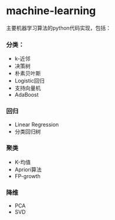 # machine-learning

主要机器学习算法的python代码实现，包括：

### 分类：
* k-近邻
* 决策树
* 朴素贝叶斯
* Logistic回归
* 支持向量机
* AdaBoost

### 回归
* Linear Regression
* 分类回归树

### 聚类
* K-均值
* Apriori算法
* FP-growth

### 降维
* PCA
* SVD
